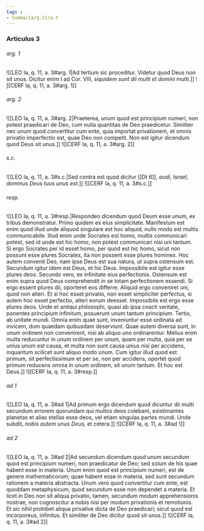 ```yaml
---
tags : 
- Summa/Ia/q.11/a.3
---
```


### Articulus 3

###### arg. 1
![[LEO Ia, q. 11, a. 3#arg. 1|Ad tertium sic proceditur. Videtur quod Deus non sit unus. Dicitur enim I ad Cor. VIII, *siquidem sunt dii multi et domini multi*.]]
![[CERF Ia, q. 11, a. 3#arg. 1]]

###### arg. 2
![[LEO Ia, q. 11, a. 3#arg. 2|Praeterea, unum quod est principium numeri, non potest praedicari de Deo, cum nulla quantitas de Deo praedicetur. Similiter nec unum quod convertitur cum ente, quia importat privationem, et omnis privatio imperfectio est, quae Deo non competit. Non est igitur dicendum quod Deus sit unus.]]
![[CERF Ia, q. 11, a. 3#arg. 2]]

###### s.c.
![[LEO Ia, q. 11, a. 3#s.c.|Sed contra est quod dicitur [[Dt 6]], *audi, Israel, dominus Deus tuus unus est*.]]
![[CERF Ia, q. 11, a. 3#s.c.]]

###### resp.
![[LEO Ia, q. 11, a. 3#resp.|Respondeo dicendum quod Deum esse unum, ex tribus demonstratur. Primo quidem ex eius simplicitate. Manifestum est enim quod illud unde aliquod singulare est hoc aliquid, nullo modo est multis communicabile. Illud enim unde Socrates est homo, multis communicari potest, sed id unde est hic homo, non potest communicari nisi uni tantum. Si ergo Socrates per id esset homo, per quod est hic homo, sicut non possunt esse plures Socrates, ita non possent esse plures homines. Hoc autem convenit Deo, nam ipse Deus est sua natura, ut supra ostensum est. Secundum igitur idem est Deus, et hic Deus. Impossibile est igitur esse plures deos. Secundo vero, ex infinitate eius perfectionis. Ostensum est enim supra quod Deus comprehendit in se totam perfectionem essendi. Si ergo essent plures dii, oporteret eos differre. Aliquid ergo conveniret uni, quod non alteri. Et si hoc esset privatio, non esset simpliciter perfectus, si autem hoc esset perfectio, alteri eorum deesset. Impossibile est ergo esse plures deos. Unde et antiqui philosophi, quasi ab ipsa coacti veritate, ponentes principium infinitum, posuerunt unum tantum principium. Tertio, ab unitate mundi. Omnia enim quae sunt, inveniuntur esse ordinata ad invicem, dum quaedam quibusdam deserviunt. Quae autem diversa sunt, in unum ordinem non convenirent, nisi ab aliquo uno ordinarentur. Melius enim multa reducuntur in unum ordinem per unum, quam per multa, quia per se unius unum est causa, et multa non sunt causa unius nisi per accidens, inquantum scilicet sunt aliquo modo unum. Cum igitur illud quod est primum, sit perfectissimum et per se, non per accidens, oportet quod primum reducens omnia in unum ordinem, sit unum tantum. Et hoc est Deus.]]
![[CERF Ia, q. 11, a. 3#resp.]]

###### ad 1
![[LEO Ia, q. 11, a. 3#ad 1|Ad primum ergo dicendum quod dicuntur dii multi secundum errorem quorundam qui multos deos colebant, existimantes planetas et alias stellas esse deos, vel etiam singulas partes mundi. Unde subdit, *nobis autem unus Deus,* et cetera.]]
![[CERF Ia, q. 11, a. 3#ad 1]]

###### ad 2
![[LEO Ia, q. 11, a. 3#ad 2|Ad secundum dicendum quod unum secundum quod est principium numeri, non praedicatur de Deo; sed solum de his quae habent esse in materia. Unum enim quod est principium numeri, est de genere mathematicorum; quae habent esse in materia, sed sunt secundum rationem a materia abstracta. Unum vero quod convertitur cum ente, est quoddam metaphysicum, quod secundum esse non dependet a materia. Et licet in Deo non sit aliqua privatio, tamen, secundum modum apprehensionis nostrae, non cognoscitur a nobis nisi per modum privationis et remotionis. Et sic nihil prohibet aliqua privative dicta de Deo praedicari; sicut quod est incorporeus, infinitus. Et similiter de Deo dicitur quod sit unus.]]
![[CERF Ia, q. 11, a. 3#ad 2]]


